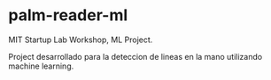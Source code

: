 # palm-reader-ml
MIT Startup Lab Workshop, ML Project.

Project desarrollado para la deteccion de lineas en la mano utilizando machine learning.
